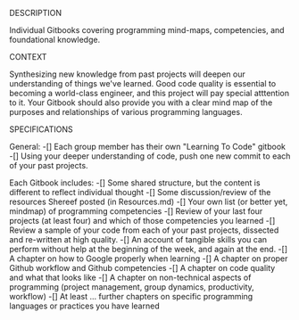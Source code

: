 DESCRIPTION

Individual Gitbooks covering programming mind-maps, competencies, and foundational knowledge.

CONTEXT

Synthesizing new knowledge from past projects will deepen our understanding of things we've learned. Good code quality is essential to becoming a world-class engineer, and this project will pay special atttention to it. Your Gitbook should also provide you with a clear mind map of the purposes and relationships of various programming languages.

SPECIFICATIONS

  General:
 -[] Each group member has their own "Learning To Code" gitbook
 -[] Using your deeper understanding of code, push one new commit to each of your past projects.
 
  Each Gitbook includes:
 -[] Some shared structure, but the content is different to reflect individual thought
 -[] Some discussion/review of the resources Shereef posted (in Resources.md)
 -[] Your own list (or better yet, mindmap) of programming competencies
 -[] Review of your last four projects (at least four) and which of those competencies you learned
 -[] Review a sample of your code from each of your past projects, dissected and re-written at high quality. 
 -[] An account of tangible skills you can perform without help at the beginning of the week, and again at the end.
 -[] A chapter on how to Google properly when learning
 -[] A chapter on proper Github workflow and Github competencies
 -[] A chapter on code quality and what that looks like
 -[] A chapter on non-technical aspects of programming (project management, group dynamics, productivity, workflow)
 -[] At least ... further chapters on specific programming languages or practices you have learned
 

